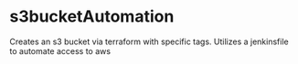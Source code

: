 # s3bucketAutomation
Creates an s3 bucket via terraform with specific tags. Utilizes a jenkinsfile to automate access to aws
